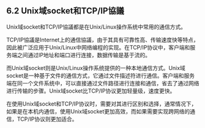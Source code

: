 ## 6.2 Unix域socket和TCP/IP協議

Unix域socket和TCP/IP協議都是在Unix/Linux操作系统中常用的通信方式。

TCP/IP協議是Internet上的通信協議，由于其具有可靠性高、传输速度快等特点，因此被广泛应用于Unix/Linux中网络编程的实现。在TCP/IP协议中，客户端和服务端之间通过IP地址和端口进行连接，数据传输是基于流的。

而Unix域socket则是Unix/Linux操作系统提供的一种本地通信方式。Unix域socket是一种基于文件的通信方式，它通过文件描述符进行通信。客户端和服务端在同一个文件系统中，可以直接通过文件路径进行连接和通信，省去了通过网络进行传输的步骤。Unix域socket比TCP/IP协议更加轻量级，速度更快。

在使用Unix域socket和TCP/IP协议时，需要对其进行区别和选择，通常情况下，如果是在本机内通信，使用Unix域socket更加高效，而如果需要实现跨网络的通信，TCP/IP协议则更加适合。